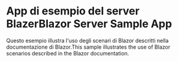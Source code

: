 # <a name="blazor-server-sample-app"></a><span data-ttu-id="1101e-101">App di esempio del server Blazer</span><span class="sxs-lookup"><span data-stu-id="1101e-101">Blazor Server Sample App</span></span>

<span data-ttu-id="1101e-102">Questo esempio illustra l'uso degli scenari di Blazor descritti nella documentazione di Blazor.</span><span class="sxs-lookup"><span data-stu-id="1101e-102">This sample illustrates the use of Blazor scenarios described in the Blazor documentation.</span></span>
